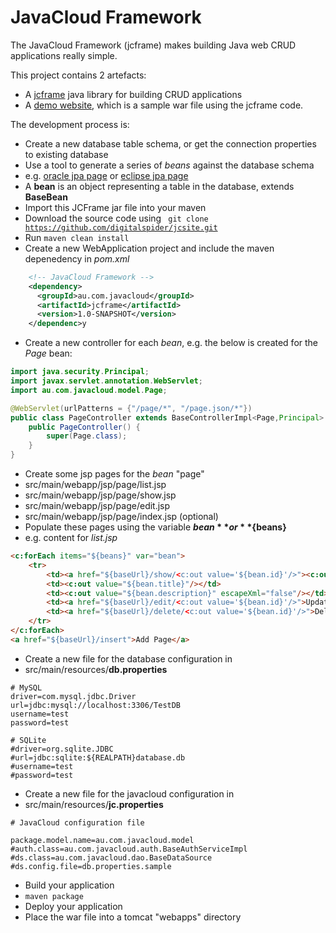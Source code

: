 # JavaCloud Framework

The JavaCloud Framework (jcframe) makes building Java web CRUD applications really simple.

This project contains 2 artefacts:
* A [jcframe](https://github.com/digitalspider/jcsite/tree/master/jcframe) java library for building CRUD applications
* A [demo website](https://github.com/digitalspider/jcsite/tree/master/website), which is a sample war file using the jcframe code.

The development process is:
* Create a new database table schema, or get the connection properties to existing database
* Use a tool to generate a series of *beans* against the database schema
 * e.g. [oracle jpa page](http://www.oracle.com/technetwork/developer-tools/eclipse/jpatutorial-2-092215.html) or [eclipse jpa page](http://help.eclipse.org/juno/index.jsp?topic=%2Forg.eclipse.jpt.doc.user%2Ftasks021.htm)
 * A **bean** is an object representing a table in the database, extends **BaseBean**
* Import this JCFrame jar file into your maven
 * Download the source code using <code> git clone https://github.com/digitalspider/jcsite.git </code>
 * Run <code>maven clean install</code>
* Create a new WebApplication project and include the maven depenedency in *pom.xml*
```xml
    <!-- JavaCloud Framework -->
    <dependency>
      <groupId>au.com.javacloud</groupId>
      <artifactId>jcframe</artifactId>
      <version>1.0-SNAPSHOT</version>
    </dependenc>y
```
* Create a new controller for each *bean*, e.g. the below is created for the *Page* bean:
```java
import java.security.Principal;
import javax.servlet.annotation.WebServlet;
import au.com.javacloud.model.Page;

@WebServlet(urlPatterns = {"/page/*", "/page.json/*"})
public class PageController extends BaseControllerImpl<Page,Principal> {
    public PageController() {
		super(Page.class);
	}
}
```
* Create some jsp pages for the *bean* "page"
 * src/main/webapp/jsp/page/list.jsp
 * src/main/webapp/jsp/page/show.jsp
 * src/main/webapp/jsp/page/edit.jsp
 * src/main/webapp/jsp/page/index.jsp (optional)
* Populate these pages using the variable **${bean}** or **${beans}**
 * e.g. content for *list.jsp*
```html
<c:forEach items="${beans}" var="bean">
    <tr>
        <td><a href="${baseUrl}/show/<c:out value='${bean.id}'/>"><c:out value="${bean.id}" /></a></td>
        <td><c:out value="${bean.title}"/></td>
        <td><c:out value="${bean.description}" escapeXml="false"/></td>
        <td><a href="${baseUrl}/edit/<c:out value='${bean.id}'/>">Update</a></td>
        <td><a href="${baseUrl}/delete/<c:out value='${bean.id}'/>">Delete</a></td>
    </tr>
</c:forEach>
<a href="${baseUrl}/insert">Add Page</a>
```
* Create a new file for the database configuration in
 * src/main/resources/**db.properties**
```properties
# MySQL
driver=com.mysql.jdbc.Driver
url=jdbc:mysql://localhost:3306/TestDB
username=test
password=test

# SQLite
#driver=org.sqlite.JDBC
#url=jdbc:sqlite:${REALPATH}database.db
#username=test
#password=test
```
* Create a new file for the javacloud configuration in
 * src/main/resources/**jc.properties**
```properties
# JavaCloud configuration file

package.model.name=au.com.javacloud.model
#auth.class=au.com.javacloud.auth.BaseAuthServiceImpl
#ds.class=au.com.javacloud.dao.BaseDataSource
#ds.config.file=db.properties.sample
```
* Build your application
 * <code>maven package</code>
* Deploy your application
 * Place the war file into a tomcat "webapps" directory
